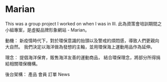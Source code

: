 # Marian
This was a group project I worked on when I was in III.
此為資策會培訓期間之小組專案，是虛擬品牌形象網站 - Marian。

動機：
新疫情時代下，對於環保意識的抬頭以及警戒的煩悶感，導致人們更親向大自然。
我們決定以海洋做為發想的主軸，並用環保海上運動用品作為延伸。

理念：
提倡海洋保育，販售海洋友善的運動商品，
結合環保理念，將部分所得捐給相關環保機構。

後台架構：
產品
會員
訂單
News
